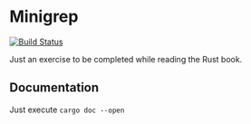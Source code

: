 # Minigrep

[![Build Status](https://travis-ci.org/robertohuertasm/minigrep.svg?branch=master)](https://travis-ci.org/robertohuertasm/minigrep)

Just an exercise to be completed while reading the Rust book.

## Documentation

Just execute `cargo doc --open`